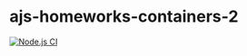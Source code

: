 # ajs-homeworks-containers-2

[![Node.js CI](https://github.com/O-R-C/ajs-homeworks-containers-2/actions/workflows/node.js.yml/badge.svg)](https://github.com/O-R-C/ajs-homeworks-containers-2/actions/workflows/node.js.yml)
